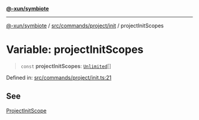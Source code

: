 [**@-xun/symbiote**](../../../../../README.md)

***

[@-xun/symbiote](../../../../../README.md) / [src/commands/project/init](../README.md) / projectInitScopes

# Variable: projectInitScopes

> `const` **projectInitScopes**: [`Unlimited`](../../../../configure/enumerations/UnlimitedGlobalScope.md#unlimited)[]

Defined in: [src/commands/project/init.ts:21](https://github.com/Xunnamius/symbiote/blob/ffa2219b5458551337af8081b76f7ffb8422c513/src/commands/project/init.ts#L21)

## See

[ProjectInitScope](../../../../configure/enumerations/UnlimitedGlobalScope.md)
